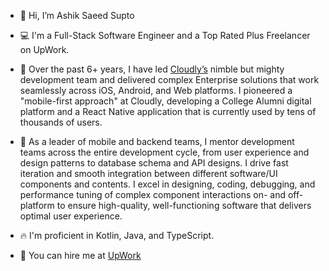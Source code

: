 - 👋 Hi, I’m Ashik Saeed Supto

- 💻 I'm a Full-Stack Software Engineer and a Top Rated Plus Freelancer on UpWork.

- 🐡 Over the past 6+ years, I have led [Cloudly’s](https://cloudly.io/) nimble but mighty development team and delivered complex Enterprise solutions that work seamlessly across iOS, Android, and Web platforms. I pioneered a "mobile-first approach" at Cloudly, developing a College Alumni digital platform and a React Native application that is currently used by tens of thousands of users.

- 🌿 As a leader of mobile and backend teams, I mentor development teams across the entire development cycle, from user experience and design patterns to database schema and API designs. I drive fast iteration and smooth integration between different software/UI components and contents. I excel in designing, coding, debugging, and performance tuning of complex component interactions on- and off-platform to ensure high-quality, well-functioning software that delivers optimal user experience.

- 🔥 I'm proficient in Kotlin, Java, and TypeScript.

- 💼 You can hire me at [UpWork](https://www.upwork.com/freelancers/~01bb1dff40a565a344)
<!---
supto09/supto09 is a ✨ special ✨ repository because its `README.md` (this file) appears on your GitHub profile.
You can click the Preview link to take a look at your changes.
--->
